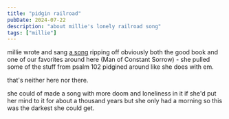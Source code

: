 ```yaml
---
title: "pidgin railroad"
pubDate: 2024-07-22
description: "about millie's lonely railroad song"
tags: ["millie"]
---
```


millie wrote and sang [a song](https://pidgin-songs.netlify.app/for-di-other-side) ripping off obviously both the good book and one of our favorites around here (Man of Constant Sorrow) - she pulled some of the stuff from psalm 102 pidgined around like she does with em.

that's neither here nor there.

she could of made a song with more doom and loneliness in it if she'd put her mind to it for about a thousand years but she only had a morning so this was the darkest she could get.




